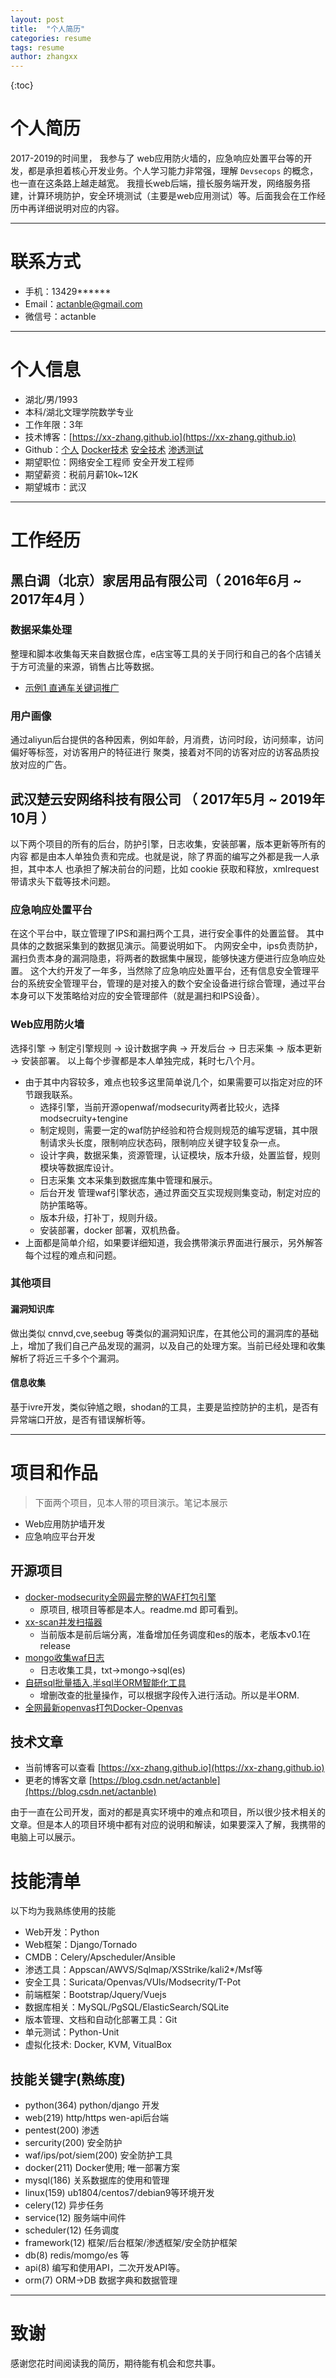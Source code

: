 ```yaml
---
layout: post
title:  "个人简历"
categories: resume
tags: resume
author: zhangxx
---
```



{:toc}


# 个人简历

2017-2019的时间里， 我参与了 web应用防火墙的，应急响应处置平台等的开发，都是承担着核心开发业务。个人学习能力非常强，理解 `Devsecops` 的概念，也一直在这条路上越走越宽。
我擅长web后端，擅长服务端开发，网络服务搭建，计算环境防护，安全环境测试（主要是web应用测试）等。后面我会在工作经历中再详细说明对应的内容。

---

# 联系方式
- 手机：13429****** 
- Email：actanble@gmail.com 
- 微信号：actanble

---

# 个人信息

 - 湖北/男/1993 
 - 本科/湖北文理学院数学专业
 - 工作年限：3年
 - 技术博客：[https://xx-zhang.github.io](https://xx-zhang.github.io)
 - Github：[个人](http://github.com/xx-zhang)  [Docker技术](http://github.com/xx-docker) [安全技术](http://github.com/xx-sec) [渗透测试](http://github.com/xx-scan)
 - 期望职位：网络安全工程师 安全开发工程师
 - 期望薪资：税前月薪10k~12K
 - 期望城市：武汉

---

# 工作经历

## 黑白调（北京）家居用品有限公司（ 2016年6月 ~ 2017年4月 ）

### 数据采集处理
整理和脚本收集每天来自数据仓库，e店宝等工具的关于同行和自己的各个店铺关于方可流量的来源，销售占比等数据。
- [示例1 直通车关键词推广](https://blog.csdn.net/actanble/article/details/52235644)

### 用户画像
通过aliyun后台提供的各种因素，例如年龄，月消费，访问时段，访问频率，访问偏好等标签，对访客用户的特征进行
聚类，接着对不同的访客对应的访客品质投放对应的广告。

## 武汉楚云安网络科技有限公司 （ 2017年5月 ~ 2019年10月 ）
以下两个项目的所有的后台，防护引擎，日志收集，安装部署，版本更新等所有的内容
都是由本人单独负责和完成。也就是说，除了界面的编写之外都是我一人承担，其中本人
也承担了解决前台的问题，比如 cookie 获取和释放，xmlrequest 带请求头下载等技术问题。

### 应急响应处置平台 
在这个平台中，联立管理了IPS和漏扫两个工具，进行安全事件的处置监督。
其中具体的之数据采集到的数据见演示。简要说明如下。
    内网安全中，ips负责防护，漏扫负责本身的漏洞隐患，将两者的数据集中展现，能够快速方便进行应急响应处置。
这个大约开发了一年多，当然除了应急响应处置平台，还有信息安全管理平台的系统安全管理平台，管理的是对接入的数个安全设备进行综合管理，通过平台本身可以下发策略给对应的安全管理部件（就是漏扫和IPS设备）。


### Web应用防火墙 
选择引擎 -> 制定引擎规则 -> 设计数据字典 -> 开发后台 -> 日志采集 -> 版本更新 -> 安装部署。
以上每个步骤都是本人单独完成，耗时七八个月。
- 由于其中内容较多，难点也较多这里简单说几个，如果需要可以指定对应的环节跟我联系。
   - 选择引擎，当前开源openwaf/modsecurity两者比较火，选择modsecruity+tengine 
   - 制定规则，需要一定的waf防护经验和符合规则规范的编写逻辑，其中限制请求头长度，限制响应状态码，限制响应关键字较复杂一点。
   - 设计字典，数据采集，资源管理，认证模块，版本升级，处置监督，规则模块等数据库设计。
   - 日志采集 文本采集到数据库集中管理和展示。
   - 后台开发 管理waf引擎状态，通过界面交互实现规则集变动，制定对应的防护策略等。
   - 版本升级，打补丁，规则升级。
   - 安装部署，docker 部署，双机热备。
- 上面都是简单介绍，如果要详细知道，我会携带演示界面进行展示，另外解答每个过程的难点和问题。

### 其他项目

#### 漏洞知识库
做出类似 cnnvd,cve,seebug 等类似的漏洞知识库，在其他公司的漏洞库的基础上，增加了我们自己产品发现的漏洞，以及自己的处理方案。当前已经处理和收集解析了将近三千多个个漏洞。

#### 信息收集
基于ivre开发，类似钟馗之眼，shodan的工具，主要是监控防护的主机，是否有异常端口开放，是否有错误解析等。

---

# 项目和作品
> 下面两个项目，见本人带的项目演示。笔记本展示
- Web应用防护墙开发
- 应急响应平台开发

## 开源项目

- [docker-modsecurity全网最完整的WAF打包引擎](https://github.com/xx-docker/install_tengine_with_mosecurity)
   - 原项目, 根项目等都是本人。readme.md 即可看到。
- [xx-scan并发扫描器](https://github.com/xx-scan/xx-scan)
   - 当前版本是前后端分离，准备增加任务调度和es的版本，老版本v0.1在release
- [mongo收集waf日志](https://github.com/xx-sec/tengine-mosecruity-logdev)
   - 日志收集工具，txt->mongo->sql(es)
- [自研sql批量插入,半sql半ORM智能化工具](https://github.com/xx-scan/xsqlmb)
   - 增删改查的批量操作，可以根据字段传入进行活动。所以是半ORM.
- [全网最新openvas打包Docker-Openvas](https://github.com/xx-scan/docker-openvas-based-ub1804)

## 技术文章
- 当前博客可以查看 [https://xx-zhang.github.io](https://xx-zhang.github.io)
- 更老的博客文章  [https://blog.csdn.net/actanble](https://blog.csdn.net/actanble)

由于一直在公司开发，面对的都是真实环境中的难点和项目，所以很少技术相关的文章。但是本人的项目环境中都有对应的说明和解读，如果要深入了解，我携带的电脑上可以展示。


# 技能清单

以下均为我熟练使用的技能

- Web开发：Python
- Web框架：Django/Tornado
- CMDB：Celery/Apscheduler/Ansible
- 渗透工具：Appscan/AWVS/Sqlmap/XSStrike/kali2*/Msf等
- 安全工具：Suricata/Openvas/VUls/Modsecrity/T-Pot
- 前端框架：Bootstrap/Jquery/Vuejs
- 数据库相关：MySQL/PgSQL/ElasticSearch/SQLite
- 版本管理、文档和自动化部署工具：Git
- 单元测试：Python-Unit
- 虚拟化技术: Docker, KVM, VitualBox

## 技能关键字(熟练度)

- python(364)            python/django 开发
- web(219)               http/https wen-api后台端
- pentest(200)           渗透
- sercurity(200)         安全防护
- waf/ips/pot/siem(200)  安全防护工具
- docker(211)            Docker使用; 唯一部署方案
- mysql(186)             关系数据库的使用和管理
- linux(159)             ub1804/centos7/debian9等环境开发
- celery(12)             异步任务
- service(12)            服务端中间件
- scheduler(12)          任务调度
- framework(12)          框架/后台框架/渗透框架/安全防护框架
- db(8)                  redis/momgo/es 等
- api(8)                 编写和使用API，二次开发API等。
- orm(7)                 ORM->DB 数据字典和数据管理

---

# 致谢
感谢您花时间阅读我的简历，期待能有机会和您共事。

